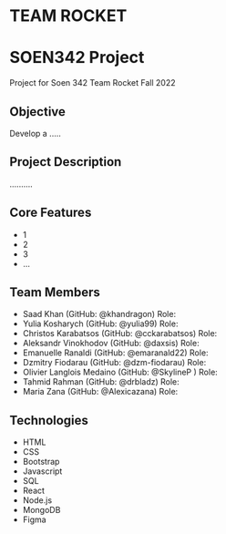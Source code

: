 # TEAM ROCKET
# SOEN342 Project

Project for Soen 342 Team Rocket Fall 2022

## Objective

Develop a ..... 

## Project Description

..........

## Core Features

* 1
* 2
* 3
* ...

## Team Members

* Saad Khan (GitHub: @khandragon) Role: 
* Yulia Kosharych (GitHub: @yulia99) Role: 
* Christos Karabatsos (GitHub: @cckarabatsos) Role:
* Aleksandr Vinokhodov (GitHub: @daxsis) Role:
* Emanuelle Ranaldi (GitHub: @emaranald22) Role:
* Dzmitry Fiodarau (GitHub: @dzm-fiodarau) Role:
* Olivier Langlois Medaino (GitHub: @SkylineP ) Role:
* Tahmid Rahman (GitHub: @drbladz) Role:
* Maria Zana (GitHub: @Alexicazana) Role:

## Technologies

* HTML
* CSS
* Bootstrap
* Javascript
* SQL
* React
* Node.js
* MongoDB
* Figma
